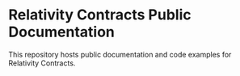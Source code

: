 # Relativity Contracts Public Documentation
This repository hosts public documentation and code examples for Relativity Contracts.
